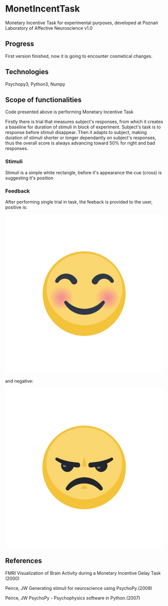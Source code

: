 # MonetIncentTask
Monetary Incentive Task for experimental purposes, developed at Poznań Laboratory of Affective Neuroscience
v1.0

## Progress
First version finished, now it is going to encounter cosmetical changes.

## Technologies
Psychopy3, Python3, Numpy

## Scope of functionalities
Code presented above is performing Monetary Incentive Task

Firstly there is trial that measures subject's responses, from which it creates a baseline for duration of stimuli
in block of experiment. Subject's task is to response before stimuli disappear.
Then it adapts to subject, making duration of stimuli shorter or longer dependantly on subject's responses,
thus the overall score is always advancing toward 50% for right and bad responses.

### Stimuli 

Stimuli is a simple white rectangle, before it's appearance the cue (cross) is suggesting it's position

### Feedback

After performing single trial in task, the feeback is provided to the user, positive is:

![alt text](https://github.com/stakar/MonetIncentTask/blob/master/stimuli/happy.png "Logo Title Text 1")

and negative:

![alt text](https://github.com/stakar/MonetIncentTask/blob/master/stimuli/sad.png "Logo Title Text 1")

## References
FMRI Visualization of Brain Activity during a Monetary Incentive Delay Task (2000)

Peirce, JW  Generating stimuli for neuroscience using PsychoPy.(2009)

Peirce, JW  PsychoPy - Psychophysics software in Python.(2007)
